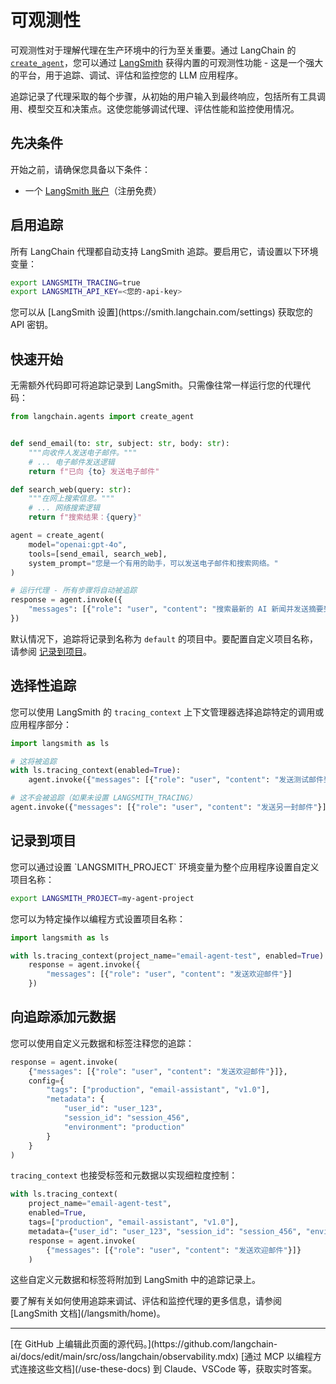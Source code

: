 # 可观测性

可观测性对于理解代理在生产环境中的行为至关重要。通过 LangChain 的 [`create_agent`](https://reference.langchain.com/python/langchain/agents/#langchain.agents.create_agent)，您可以通过 [LangSmith](https://smith.langchain.com/) 获得内置的可观测性功能 - 这是一个强大的平台，用于追踪、调试、评估和监控您的 LLM 应用程序。

追踪记录了代理采取的每个步骤，从初始的用户输入到最终响应，包括所有工具调用、模型交互和决策点。这使您能够调试代理、评估性能和监控使用情况。

## 先决条件

开始之前，请确保您具备以下条件：

* 一个 [LangSmith 账户](https://smith.langchain.com/)（注册免费）

## 启用追踪

所有 LangChain 代理都自动支持 LangSmith 追踪。要启用它，请设置以下环境变量：

```bash  theme={null}
export LANGSMITH_TRACING=true
export LANGSMITH_API_KEY=<您的-api-key>
```

<Info>
  您可以从 [LangSmith 设置](https://smith.langchain.com/settings) 获取您的 API 密钥。
</Info>

## 快速开始

无需额外代码即可将追踪记录到 LangSmith。只需像往常一样运行您的代理代码：

```python  theme={null}
from langchain.agents import create_agent


def send_email(to: str, subject: str, body: str):
    """向收件人发送电子邮件。"""
    # ... 电子邮件发送逻辑
    return f"已向 {to} 发送电子邮件"

def search_web(query: str):
    """在网上搜索信息。"""
    # ... 网络搜索逻辑
    return f"搜索结果：{query}"

agent = create_agent(
    model="openai:gpt-4o",
    tools=[send_email, search_web],
    system_prompt="您是一个有用的助手，可以发送电子邮件和搜索网络。"
)

# 运行代理 - 所有步骤将自动被追踪
response = agent.invoke({
    "messages": [{"role": "user", "content": "搜索最新的 AI 新闻并发送摘要到 john@example.com"}]
})
```

默认情况下，追踪将记录到名称为 `default` 的项目中。要配置自定义项目名称，请参阅 [记录到项目](#记录到项目)。

## 选择性追踪

您可以使用 LangSmith 的 `tracing_context` 上下文管理器选择追踪特定的调用或应用程序部分：

```python  theme={null}
import langsmith as ls

# 这将被追踪
with ls.tracing_context(enabled=True):
    agent.invoke({"messages": [{"role": "user", "content": "发送测试邮件到 alice@example.com"}]})

# 这不会被追踪（如果未设置 LANGSMITH_TRACING）
agent.invoke({"messages": [{"role": "user", "content": "发送另一封邮件"}]})
```

## 记录到项目

<Accordion title="静态方式">
  您可以通过设置 `LANGSMITH_PROJECT` 环境变量为整个应用程序设置自定义项目名称：

  ```bash  theme={null}
  export LANGSMITH_PROJECT=my-agent-project
  ```
</Accordion>

<Accordion title="动态方式">
  您可以为特定操作以编程方式设置项目名称：

  ```python  theme={null}
  import langsmith as ls

  with ls.tracing_context(project_name="email-agent-test", enabled=True):
      response = agent.invoke({
          "messages": [{"role": "user", "content": "发送欢迎邮件"}]
      })
  ```
</Accordion>

## 向追踪添加元数据

您可以使用自定义元数据和标签注释您的追踪：

```python  theme={null}
response = agent.invoke(
    {"messages": [{"role": "user", "content": "发送欢迎邮件"}]},
    config={
        "tags": ["production", "email-assistant", "v1.0"],
        "metadata": {
            "user_id": "user_123",
            "session_id": "session_456",
            "environment": "production"
        }
    }
)
```

`tracing_context` 也接受标签和元数据以实现细粒度控制：

```python  theme={null}
with ls.tracing_context(
    project_name="email-agent-test",
    enabled=True,
    tags=["production", "email-assistant", "v1.0"],
    metadata={"user_id": "user_123", "session_id": "session_456", "environment": "production"}):
    response = agent.invoke(
        {"messages": [{"role": "user", "content": "发送欢迎邮件"}]}
    )
```

这些自定义元数据和标签将附加到 LangSmith 中的追踪记录上。

<Tip>
  要了解有关如何使用追踪来调试、评估和监控代理的更多信息，请参阅 [LangSmith 文档](/langsmith/home)。
</Tip>

***

<Callout icon="pen-to-square" iconType="regular">
  [在 GitHub 上编辑此页面的源代码。](https://github.com/langchain-ai/docs/edit/main/src/oss/langchain/observability.mdx)
</Callout>

<Tip icon="terminal" iconType="regular">
  [通过 MCP 以编程方式连接这些文档](/use-these-docs) 到 Claude、VSCode 等，获取实时答案。
</Tip>